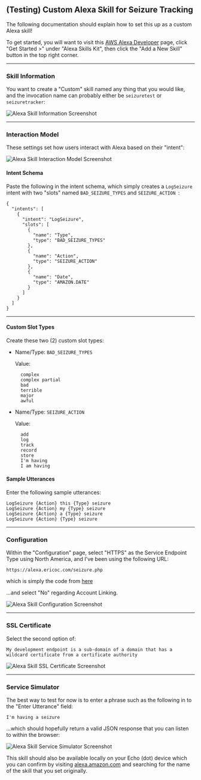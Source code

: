 ## (Testing) Custom Alexa Skill for Seizure Tracking
The following documentation should explain how to set this up as a custom Alexa skill!

To get started, you will want to visit this [AWS Alexa Developer](https://developer.amazon.com/edw/home.html#/) page, click "Get Started >" under "Alexa Skills Kit", then click the "Add a New Skill" button in the top right corner.

---

### Skill Information

You want to create a "Custom" skill named any thing that you would like, and the invocation name can probably either be `seizuretest` or `seizuretracker`:

![Alexa Skill Information Screenshot](https://raw.githubusercontent.com/ericoc/alexa-testing/master/seizure/skill-info.png "Alexa Skill Information Screenshot")

---

### Interaction Model

These settings set how users interact with Alexa based on their "intent":

![Alexa Skill Interaction Model Screenshot](https://raw.githubusercontent.com/ericoc/alexa-testing/master/seizure/interaction-model.png "Alexa Skill Interaction Model Screenshot")

#### Intent Schema

Paste the following in the intent schema, which simply creates a `LogSeizure` intent with two "slots" named `BAD_SEIZURE_TYPES` and `SEIZURE_ACTION `:

	{
	  "intents": [
	    {
	      "intent": "LogSeizure",
	      "slots": [
	        {
	          "name": "Type",
	          "type": "BAD_SEIZURE_TYPES"
	        },
	        {
	          "name": "Action",
	          "type": "SEIZURE_ACTION"
	        },
	        {
	          "name": "Date",
	          "type": "AMAZON.DATE"
	        }
	      ]
	    }
	  ]
	}

---

#### Custom Slot Types


Create these two (2) custom slot types:

* Name/Type: `BAD_SEIZURE_TYPES`

  Value:

		complex
		complex partial
		bad
		terrible
		major
		awful

* Name/Type: `SEIZURE_ACTION`

  Value:

		add
		log
		track
		record
		store
		I'm having
		I am having


#### Sample Utterances

Enter the following sample utterances:

	LogSeizure {Action} this {Type} seizure
	LogSeizure {Action} my {Type} seizure
	LogSeizure {Action} a {Type} seizure
	LogSeizure {Action} {Type} seizure
	
---

### Configuration

Within the "Configuration" page, select "HTTPS" as the Service Endpoint Type using North America, and I've been using the following URL:

	https://alexa.ericoc.com/seizure.php

which is simply the code from [here](../seizure.php)

...and select "No" regarding Account Linking.

![Alexa Skill Configuration Screenshot](https://raw.githubusercontent.com/ericoc/alexa-testing/master/seizure/configuration.png "Alexa Skill Configuration Screenshot")

---

### SSL Certificate

Select the second option of:

`My development endpoint is a sub-domain of a domain that has a wildcard certificate from a certificate authority`
	
![Alexa Skill SSL Certificate Screenshot](https://raw.githubusercontent.com/ericoc/alexa-testing/master/seizure/ssl-certificate.png "Alexa Skill SSL Certificate Screenshot")

---

### Service Simulator

The best way to test for now is to enter a phrase such as the following in to the "Enter Utterance" field:

	I'm having a seizure

...which should hopefully return a valid JSON response that you can listen to within the browser:

![Alexa Skill Service Simulator Screenshot](https://raw.githubusercontent.com/ericoc/alexa-testing/master/seizure/service-simulator.png "Alexa Skill Service Simulator Screenshot")

This skill should also be available locally on your Echo (dot) device which you can confirm by visiting [alexa.amazon.com](http://alexa.amazon.com/spa/index.html#skills/your-skills/?ref-suffix=ysa_gw) and searching for the name of the skill that you set originally.
